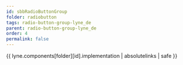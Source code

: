 ```yaml
---
id: sbbRadioButtonGroup
folder: radiobutton
tags: radio-button-group-lyne_de
parent: radio-button-group-lyne_de
order: 4
permalink: false  
---
```

{{ lyne.components[folder][id].implementation | absolutelinks | safe }}


